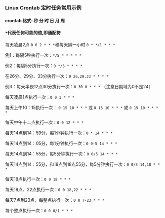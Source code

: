 ### Linux Crontab 定时任务常用示例

#### crontab 格式: 秒 分 时 日 月 周 
#### `*`代表任何可能的值,即通配符

每天凌晨2点  `0 0 2 * * *`和每天隔一小时 `0 * */1 * * *`

例1：每隔5秒执行一次：`*/5 * * * * *`

例2：每隔5分执行一次：`0 */5 * * * *`

在26分、29分、33分执行一次：`0 26,29,33 * * * *`

例3：每天半夜12点30分执行一次：`0 30 0 * * *` （注意日期域为0不是24）

每天凌晨1点执行一次：`0 0 1 * * *`

每天上午10：15执行一次： `0 15 10 * * *` 或 `0 15 10 * * *` 或 `0 15 10 * * * *`

每天中午十二点执行一次：`0 0 12 * * *`

每天14点到14：59分，每1分钟执行一次：`0 * 14 * * *`

每天14点到14：05分，每1分钟执行一次：`0 0-5 14 * * *`

每天14点到14：55分，每5分钟执行一次：`0 0/5 14 * * *`

每天14点到14：55分，和18点到18点55分，每5分钟执行一次：`0 0/5 14,18 * * *`

每天18点执行一次：`0 0 18 * * *`

每天18点、22点执行一次：`0 0 18,22 * * *`

每天7点到23点，每整点执行一次：`0 0 7-23 * * *`

每个整点执行一次：`0 0 0/1 * * *`